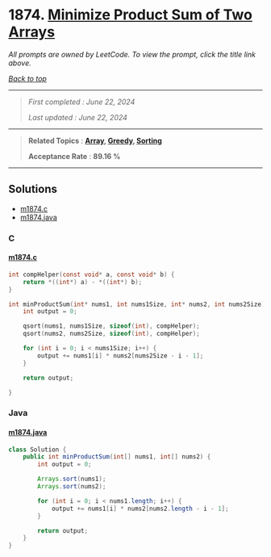 # 1874. [Minimize Product Sum of Two Arrays](<https://leetcode.com/problems/minimize-product-sum-of-two-arrays>)

*All prompts are owned by LeetCode. To view the prompt, click the title link above.*

*[Back to top](<../README.md>)*

------

> *First completed : June 22, 2024*
>
> *Last updated : June 22, 2024*

------

> **Related Topics** : **[Array](<by_topic/Array.md>), [Greedy](<by_topic/Greedy.md>), [Sorting](<by_topic/Sorting.md>)**
>
> **Acceptance Rate** : **89.16 %**

------

## Solutions

- [m1874.c](<../my-submissions/m1874.c>)
- [m1874.java](<../my-submissions/m1874.java>)
### C
#### [m1874.c](<../my-submissions/m1874.c>)
```C
int compHelper(const void* a, const void* b) {
    return *((int*) a) - *((int*) b);
}

int minProductSum(int* nums1, int nums1Size, int* nums2, int nums2Size){
    int output = 0;

    qsort(nums1, nums1Size, sizeof(int), compHelper);
    qsort(nums2, nums2Size, sizeof(int), compHelper);

    for (int i = 0; i < nums1Size; i++) {
        output += nums1[i] * nums2[nums2Size - i - 1];
    }

    return output;

}
```

### Java
#### [m1874.java](<../my-submissions/m1874.java>)
```Java
class Solution {
    public int minProductSum(int[] nums1, int[] nums2) {
        int output = 0;

        Arrays.sort(nums1);
        Arrays.sort(nums2);

        for (int i = 0; i < nums1.length; i++) {
            output += nums1[i] * nums2[nums2.length - i - 1];
        }

        return output;
    }
}

```

